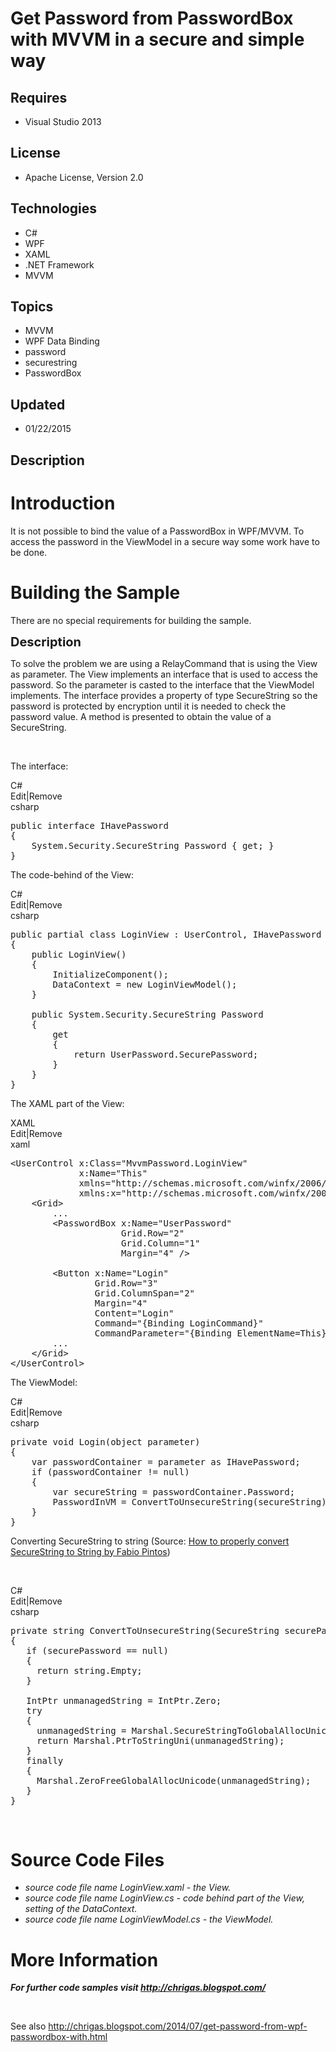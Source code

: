# Get Password from PasswordBox with MVVM in a secure and simple way
## Requires
- Visual Studio 2013
## License
- Apache License, Version 2.0
## Technologies
- C#
- WPF
- XAML
- .NET Framework
- MVVM
## Topics
- MVVM
- WPF Data Binding
- password
- securestring
- PasswordBox
## Updated
- 01/22/2015
## Description

<h1>Introduction</h1>
<p>It is not possible to bind the value of a PasswordBox in WPF/MVVM. To access the password in the ViewModel in a secure way some work have to be done.<em><br>
</em></p>
<h1><span>Building the Sample</span></h1>
<p>There are no special requirements for building the sample.<em><em> </em></em></p>
<p><span style="font-size:20px; font-weight:bold">Description</span></p>
<p>To solve the problem we are using a RelayCommand that is using the View as parameter. The View implements an interface that is used to access the password. So the parameter is casted to the interface that the ViewModel implements. The interface provides
 a property of type SecureString so the password is protected by encryption until it is needed to check the password value. A method is presented to obtain the value of a SecureString.</p>
<p>&nbsp;</p>
<p>The interface:</p>
<div class="scriptcode">
<div class="pluginEditHolder" pluginCommand="mceScriptCode">
<div class="title"><span>C#</span></div>
<div class="pluginLinkHolder"><span class="pluginEditHolderLink">Edit</span>|<span class="pluginRemoveHolderLink">Remove</span></div>
<span class="hidden">csharp</span>

<div class="preview">
<pre class="csharp"><span class="cs__keyword">public</span>&nbsp;<span class="cs__keyword">interface</span>&nbsp;IHavePassword&nbsp;
{&nbsp;
&nbsp;&nbsp;&nbsp;&nbsp;System.Security.SecureString&nbsp;Password&nbsp;{&nbsp;<span class="cs__keyword">get</span>;&nbsp;}&nbsp;
}</pre>
</div>
</div>
</div>
<p>The code-behind of the View:</p>
<div class="scriptcode">
<div class="pluginEditHolder" pluginCommand="mceScriptCode">
<div class="title"><span>C#</span></div>
<div class="pluginLinkHolder"><span class="pluginEditHolderLink">Edit</span>|<span class="pluginRemoveHolderLink">Remove</span></div>
<span class="hidden">csharp</span>

<div class="preview">
<pre class="csharp"><span class="cs__keyword">public</span>&nbsp;partial&nbsp;<span class="cs__keyword">class</span>&nbsp;LoginView&nbsp;:&nbsp;UserControl,&nbsp;IHavePassword&nbsp;
{&nbsp;
&nbsp;&nbsp;&nbsp;&nbsp;<span class="cs__keyword">public</span>&nbsp;LoginView()&nbsp;
&nbsp;&nbsp;&nbsp;&nbsp;{&nbsp;
&nbsp;&nbsp;&nbsp;&nbsp;&nbsp;&nbsp;&nbsp;&nbsp;InitializeComponent();&nbsp;
&nbsp;&nbsp;&nbsp;&nbsp;&nbsp;&nbsp;&nbsp;&nbsp;DataContext&nbsp;=&nbsp;<span class="cs__keyword">new</span>&nbsp;LoginViewModel();&nbsp;
&nbsp;&nbsp;&nbsp;&nbsp;}&nbsp;
&nbsp;&nbsp;
&nbsp;&nbsp;&nbsp;&nbsp;<span class="cs__keyword">public</span>&nbsp;System.Security.SecureString&nbsp;Password&nbsp;
&nbsp;&nbsp;&nbsp;&nbsp;{&nbsp;
&nbsp;&nbsp;&nbsp;&nbsp;&nbsp;&nbsp;&nbsp;&nbsp;<span class="cs__keyword">get</span>&nbsp;
&nbsp;&nbsp;&nbsp;&nbsp;&nbsp;&nbsp;&nbsp;&nbsp;{&nbsp;
&nbsp;&nbsp;&nbsp;&nbsp;&nbsp;&nbsp;&nbsp;&nbsp;&nbsp;&nbsp;&nbsp;&nbsp;<span class="cs__keyword">return</span>&nbsp;UserPassword.SecurePassword;&nbsp;
&nbsp;&nbsp;&nbsp;&nbsp;&nbsp;&nbsp;&nbsp;&nbsp;}&nbsp;
&nbsp;&nbsp;&nbsp;&nbsp;}&nbsp;
}</pre>
</div>
</div>
</div>
<p>The XAML part of the View:</p>
<div class="scriptcode">
<div class="pluginEditHolder" pluginCommand="mceScriptCode">
<div class="title"><span>XAML</span></div>
<div class="pluginLinkHolder"><span class="pluginEditHolderLink">Edit</span>|<span class="pluginRemoveHolderLink">Remove</span></div>
<span class="hidden">xaml</span>

<div class="preview">
<pre class="xaml"><span class="xaml__tag_start">&lt;UserControl</span>&nbsp;x:<span class="xaml__attr_name">Class</span>=<span class="xaml__attr_value">&quot;MvvmPassword.LoginView&quot;</span>&nbsp;
&nbsp;&nbsp;&nbsp;&nbsp;&nbsp;&nbsp;&nbsp;&nbsp;&nbsp;&nbsp;&nbsp;&nbsp;&nbsp;x:<span class="xaml__attr_name">Name</span>=<span class="xaml__attr_value">&quot;This&quot;</span>&nbsp;
&nbsp;&nbsp;&nbsp;&nbsp;&nbsp;&nbsp;&nbsp;&nbsp;&nbsp;&nbsp;&nbsp;&nbsp;&nbsp;<span class="xaml__attr_name">xmlns</span>=<span class="xaml__attr_value">&quot;http://schemas.microsoft.com/winfx/2006/xaml/presentation&quot;</span>&nbsp;
&nbsp;&nbsp;&nbsp;&nbsp;&nbsp;&nbsp;&nbsp;&nbsp;&nbsp;&nbsp;&nbsp;&nbsp;&nbsp;<span class="xaml__keyword">xmlns</span>:<span class="xaml__attr_name">x</span>=<span class="xaml__attr_value">&quot;http://schemas.microsoft.com/winfx/2006/xaml&quot;</span><span class="xaml__tag_start">&gt;&nbsp;
</span>&nbsp;&nbsp;&nbsp;&nbsp;<span class="xaml__tag_start">&lt;Grid</span><span class="xaml__tag_start">&gt;&nbsp;
</span>&nbsp;&nbsp;&nbsp;&nbsp;&nbsp;&nbsp;&nbsp;&nbsp;...&nbsp;
&nbsp;&nbsp;&nbsp;&nbsp;&nbsp;&nbsp;&nbsp;&nbsp;<span class="xaml__tag_start">&lt;PasswordBox</span>&nbsp;x:<span class="xaml__attr_name">Name</span>=<span class="xaml__attr_value">&quot;UserPassword&quot;</span>&nbsp;
&nbsp;&nbsp;&nbsp;&nbsp;&nbsp;&nbsp;&nbsp;&nbsp;&nbsp;&nbsp;&nbsp;&nbsp;&nbsp;&nbsp;&nbsp;&nbsp;&nbsp;&nbsp;&nbsp;&nbsp;&nbsp;Grid.<span class="xaml__attr_name">Row</span>=<span class="xaml__attr_value">&quot;2&quot;</span>&nbsp;
&nbsp;&nbsp;&nbsp;&nbsp;&nbsp;&nbsp;&nbsp;&nbsp;&nbsp;&nbsp;&nbsp;&nbsp;&nbsp;&nbsp;&nbsp;&nbsp;&nbsp;&nbsp;&nbsp;&nbsp;&nbsp;Grid.<span class="xaml__attr_name">Column</span>=<span class="xaml__attr_value">&quot;1&quot;</span>&nbsp;
&nbsp;&nbsp;&nbsp;&nbsp;&nbsp;&nbsp;&nbsp;&nbsp;&nbsp;&nbsp;&nbsp;&nbsp;&nbsp;&nbsp;&nbsp;&nbsp;&nbsp;&nbsp;&nbsp;&nbsp;&nbsp;<span class="xaml__attr_name">Margin</span>=<span class="xaml__attr_value">&quot;4&quot;</span>&nbsp;<span class="xaml__tag_start">/&gt;</span>&nbsp;
&nbsp;&nbsp;&nbsp;&nbsp;&nbsp;&nbsp;&nbsp;&nbsp;&nbsp;
&nbsp;&nbsp;&nbsp;&nbsp;&nbsp;&nbsp;&nbsp;&nbsp;<span class="xaml__tag_start">&lt;Button</span>&nbsp;x:<span class="xaml__attr_name">Name</span>=<span class="xaml__attr_value">&quot;Login&quot;</span>&nbsp;
&nbsp;&nbsp;&nbsp;&nbsp;&nbsp;&nbsp;&nbsp;&nbsp;&nbsp;&nbsp;&nbsp;&nbsp;&nbsp;&nbsp;&nbsp;&nbsp;Grid.<span class="xaml__attr_name">Row</span>=<span class="xaml__attr_value">&quot;3&quot;</span>&nbsp;
&nbsp;&nbsp;&nbsp;&nbsp;&nbsp;&nbsp;&nbsp;&nbsp;&nbsp;&nbsp;&nbsp;&nbsp;&nbsp;&nbsp;&nbsp;&nbsp;Grid.<span class="xaml__attr_name">ColumnSpan</span>=<span class="xaml__attr_value">&quot;2&quot;</span>&nbsp;
&nbsp;&nbsp;&nbsp;&nbsp;&nbsp;&nbsp;&nbsp;&nbsp;&nbsp;&nbsp;&nbsp;&nbsp;&nbsp;&nbsp;&nbsp;&nbsp;<span class="xaml__attr_name">Margin</span>=<span class="xaml__attr_value">&quot;4&quot;</span>&nbsp;
&nbsp;&nbsp;&nbsp;&nbsp;&nbsp;&nbsp;&nbsp;&nbsp;&nbsp;&nbsp;&nbsp;&nbsp;&nbsp;&nbsp;&nbsp;&nbsp;<span class="xaml__attr_name">Content</span>=<span class="xaml__attr_value">&quot;Login&quot;</span>&nbsp;
&nbsp;&nbsp;&nbsp;&nbsp;&nbsp;&nbsp;&nbsp;&nbsp;&nbsp;&nbsp;&nbsp;&nbsp;&nbsp;&nbsp;&nbsp;&nbsp;<span class="xaml__attr_name">Command</span>=<span class="xaml__attr_value">&quot;{Binding&nbsp;LoginCommand}&quot;</span>&nbsp;
&nbsp;&nbsp;&nbsp;&nbsp;&nbsp;&nbsp;&nbsp;&nbsp;&nbsp;&nbsp;&nbsp;&nbsp;&nbsp;&nbsp;&nbsp;&nbsp;<span class="xaml__attr_name">CommandParameter</span>=<span class="xaml__attr_value">&quot;{Binding&nbsp;ElementName=This}&quot;</span><span class="xaml__tag_start">/&gt;</span>&nbsp;
&nbsp;&nbsp;&nbsp;&nbsp;&nbsp;&nbsp;&nbsp;&nbsp;...&nbsp;
&nbsp;&nbsp;&nbsp;&nbsp;<span class="xaml__tag_end">&lt;/Grid&gt;</span>&nbsp;
<span class="xaml__tag_end">&lt;/UserControl&gt;</span></pre>
</div>
</div>
</div>
<p>The ViewModel:</p>
<div class="scriptcode">
<div class="pluginEditHolder" pluginCommand="mceScriptCode">
<div class="title"><span>C#</span></div>
<div class="pluginLinkHolder"><span class="pluginEditHolderLink">Edit</span>|<span class="pluginRemoveHolderLink">Remove</span></div>
<span class="hidden">csharp</span>

<div class="preview">
<pre class="csharp"><span class="cs__keyword">private</span>&nbsp;<span class="cs__keyword">void</span>&nbsp;Login(<span class="cs__keyword">object</span>&nbsp;parameter)&nbsp;
{&nbsp;
&nbsp;&nbsp;&nbsp;&nbsp;var&nbsp;passwordContainer&nbsp;=&nbsp;parameter&nbsp;<span class="cs__keyword">as</span>&nbsp;IHavePassword;&nbsp;
&nbsp;&nbsp;&nbsp;&nbsp;<span class="cs__keyword">if</span>&nbsp;(passwordContainer&nbsp;!=&nbsp;<span class="cs__keyword">null</span>)&nbsp;
&nbsp;&nbsp;&nbsp;&nbsp;{&nbsp;
&nbsp;&nbsp;&nbsp;&nbsp;&nbsp;&nbsp;&nbsp;&nbsp;var&nbsp;secureString&nbsp;=&nbsp;passwordContainer.Password;&nbsp;
&nbsp;&nbsp;&nbsp;&nbsp;&nbsp;&nbsp;&nbsp;&nbsp;PasswordInVM&nbsp;=&nbsp;ConvertToUnsecureString(secureString);&nbsp;
&nbsp;&nbsp;&nbsp;&nbsp;}&nbsp;
}</pre>
</div>
</div>
</div>
<p>Converting SecureString to string (Source: <a href="http://blogs.msdn.com/b/fpintos/archive/2009/06/12/how-to-properly-convert-securestring-to-string.aspx">
How to properly convert SecureString to String by Fabio Pintos</a>)</p>
<p>&nbsp;</p>
<div class="scriptcode">
<div class="pluginEditHolder" pluginCommand="mceScriptCode">
<div class="title"><span>C#</span></div>
<div class="pluginLinkHolder"><span class="pluginEditHolderLink">Edit</span>|<span class="pluginRemoveHolderLink">Remove</span></div>
<span class="hidden">csharp</span>

<div class="preview">
<pre class="csharp"><span class="cs__keyword">private</span>&nbsp;<span class="cs__keyword">string</span>&nbsp;ConvertToUnsecureString(SecureString&nbsp;securePassword)&nbsp;
{&nbsp;
&nbsp;&nbsp;&nbsp;<span class="cs__keyword">if</span>&nbsp;(securePassword&nbsp;==&nbsp;<span class="cs__keyword">null</span>)&nbsp;
&nbsp;&nbsp;&nbsp;{&nbsp;
&nbsp;&nbsp;&nbsp;&nbsp;&nbsp;<span class="cs__keyword">return</span>&nbsp;<span class="cs__keyword">string</span>.Empty;&nbsp;
&nbsp;&nbsp;&nbsp;}&nbsp;
&nbsp;&nbsp;
&nbsp;&nbsp;&nbsp;IntPtr&nbsp;unmanagedString&nbsp;=&nbsp;IntPtr.Zero;&nbsp;
&nbsp;&nbsp;&nbsp;<span class="cs__keyword">try</span>&nbsp;
&nbsp;&nbsp;&nbsp;{&nbsp;
&nbsp;&nbsp;&nbsp;&nbsp;&nbsp;unmanagedString&nbsp;=&nbsp;Marshal.SecureStringToGlobalAllocUnicode(securePassword);&nbsp;
&nbsp;&nbsp;&nbsp;&nbsp;&nbsp;<span class="cs__keyword">return</span>&nbsp;Marshal.PtrToStringUni(unmanagedString);&nbsp;
&nbsp;&nbsp;&nbsp;}&nbsp;
&nbsp;&nbsp;&nbsp;<span class="cs__keyword">finally</span>&nbsp;
&nbsp;&nbsp;&nbsp;{&nbsp;
&nbsp;&nbsp;&nbsp;&nbsp;&nbsp;Marshal.ZeroFreeGlobalAllocUnicode(unmanagedString);&nbsp;
&nbsp;&nbsp;&nbsp;}&nbsp;
}</pre>
</div>
</div>
</div>
<p>&nbsp;</p>
<h1><span>Source Code Files</span></h1>
<ul>
<li><em><em>source code file name LoginView.xaml - the View.</em></em> </li><li><em><em>source code file name LoginView.cs - code behind part of the View, setting of the DataContext.</em></em>
</li><li><em><em>source code file name LoginViewModel.cs - the ViewModel.</em></em> </li></ul>
<ul>
</ul>
<h1>More Information</h1>
<p><em><strong><em><strong>For further code samples visit <em><a href="http://chrigas.blogspot.com/">http://chrigas.blogspot.com/</a></em></strong></em></strong></em></p>
<p>&nbsp;</p>
<p>See also <a href="http://chrigas.blogspot.com/2014/07/get-password-from-wpf-passwordbox-with.html">
http://chrigas.blogspot.com/2014/07/get-password-from-wpf-passwordbox-with.html</a></p>
